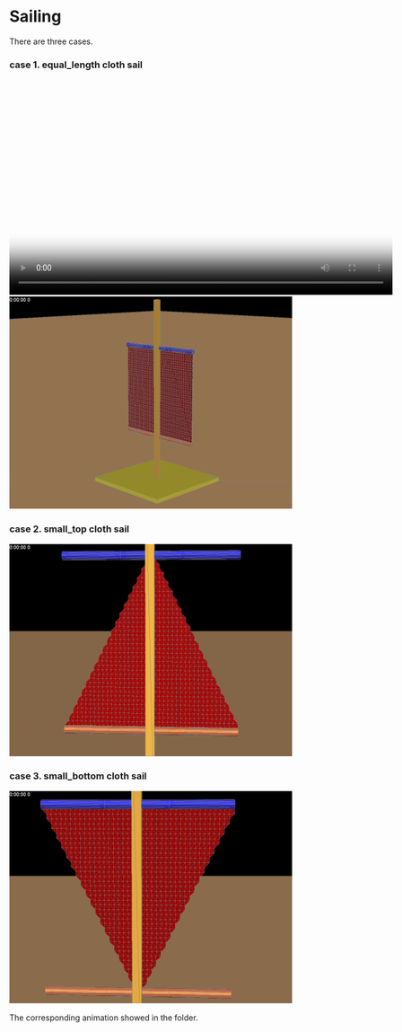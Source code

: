 Sailing
=======
There are three cases.

###  case 1. equal_length cloth sail
<video id="equalLength" class="video-js vjs-default-skin" controls
preload="auto" width="683" height="384" poster="/figure/equalLength.png"
data-setup="{}">
<source src="/figure/equalLength.avi" type='video/avi'>
</video>
![plot of mesh0](figure/mesh0.png)

###  case 2. small_top cloth sail
![plot of shorttop.00000](figure/shorttop.00000.png)

###  case 3. small_bottom cloth sail
![plot of shortbottom.00000](figure/shortbottom.00000.png)

The corresponding animation showed in the folder.

